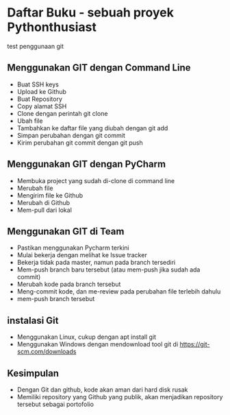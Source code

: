 # Daftar Buku - sebuah proyek Pythonthusiast
test penggunaan git

## Menggunakan GIT dengan Command Line
- Buat SSH keys
- Upload ke Github
- Buat Repository
- Copy alamat SSH
- Clone dengan perintah git clone <alamat ssh>
- Ubah file
- Tambahkan ke daftar file yang diubah dengan git add
- Simpan perubahan dengan git commit
- Kirim perubahan git commit dengan git push

## Menggunakan GIT dengan PyCharm
- Membuka project yang sudah di-clone di command line
- Merubah file
- Mengirim file ke Github
- Merubah di Github
- Mem-pull dari lokal


## Menggunakan GIT di Team
- Pastikan menggunakan Pycharm terkini
- Mulai bekerja dengan melihat ke Issue tracker
- Bekerja tidak pada master, namun pada branch tersediri
- Mem-push branch baru tersebut (atau mem-push jika sudah ada commit)
- Merubah kode pada branch tersebut
- Meng-commit kode, dan me-review pada perubahan file terlebih dahulu
- mem-push branch tersebut

## instalasi Git
- Menggunakan Linux, cukup dengan apt install git
- Menggunakan Windows dengan mendownload tool git di https://git-scm.com/downloads

## Kesimpulan
- Dengan Git dan github, kode akan aman dari hard disk rusak
- Memiliki repository yang Github yang publik, akan menjadikan repository tersebut sebagai portofolio
